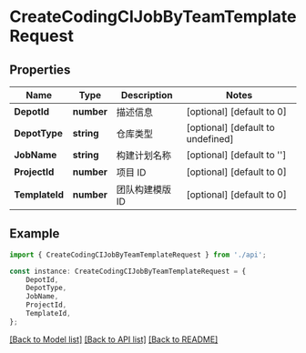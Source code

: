 # CreateCodingCIJobByTeamTemplateRequest


## Properties

Name | Type | Description | Notes
------------ | ------------- | ------------- | -------------
**DepotId** | **number** | 描述信息 | [optional] [default to 0]
**DepotType** | **string** | 仓库类型 | [optional] [default to undefined]
**JobName** | **string** | 构建计划名称 | [optional] [default to '']
**ProjectId** | **number** | 项目 ID | [optional] [default to 0]
**TemplateId** | **number** | 团队构建模版 ID | [optional] [default to 0]

## Example

```typescript
import { CreateCodingCIJobByTeamTemplateRequest } from './api';

const instance: CreateCodingCIJobByTeamTemplateRequest = {
    DepotId,
    DepotType,
    JobName,
    ProjectId,
    TemplateId,
};
```

[[Back to Model list]](../README.md#documentation-for-models) [[Back to API list]](../README.md#documentation-for-api-endpoints) [[Back to README]](../README.md)
